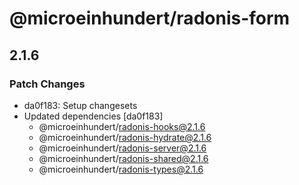 # @microeinhundert/radonis-form

## 2.1.6

### Patch Changes

- da0f183: Setup changesets
- Updated dependencies [da0f183]
  - @microeinhundert/radonis-hooks@2.1.6
  - @microeinhundert/radonis-hydrate@2.1.6
  - @microeinhundert/radonis-server@2.1.6
  - @microeinhundert/radonis-shared@2.1.6
  - @microeinhundert/radonis-types@2.1.6
